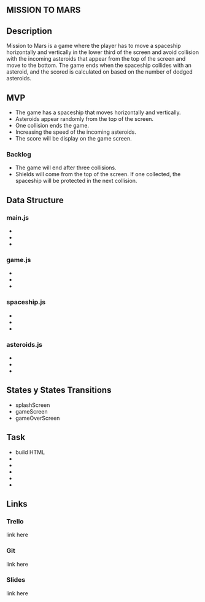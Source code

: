 ## MISSION TO MARS
## Description
Mission to Mars is a game where the player has to move a spaceship horizontally and vertically in the lower third of the screen and avoid collision with the incoming asteroids that appear from the top of the screen and move to the bottom. The game ends when the spaceship collides with an asteroid, and the scored is calculated on based on the number of dodged asteroids.
## MVP
- The game has a spaceship that moves horizontally and vertically.
- Asteroids appear randomly from the top of the screen.
- One collision ends the game.
- Increasing the speed of the incoming asteroids.
- The score will be display on the game screen.

### Backlog
- The game will end after three collisions.
- Shields will come from the top of the screen. If one collected, the spaceship will be protected in the next collision.
 
## Data Structure
### main.js
- 
-
-
### game.js
-
-
-
### spaceship.js
-
-
-
### asteroids.js
-
-
-
## States y States Transitions
- splashScreen
- gameScreen
- gameOverScreen

## Task
- build HTML
- 
-
-
-
-

## Links
### Trello
link here
### Git
link here
### Slides
link here